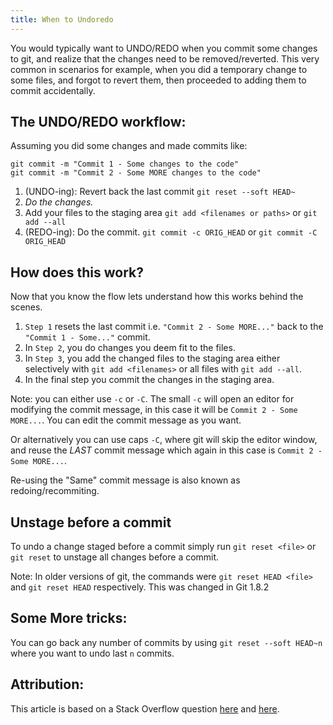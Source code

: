```yaml
---
title: When to Undoredo
---
```

You would typically want to UNDO/REDO when you commit some changes to git, and realize that the changes need to be removed/reverted. This very common in scenarios for example, when you did a temporary change to some files, and forgot to revert them, then proceeded to adding them to commit accidentally.

## The UNDO/REDO workflow:

Assuming you did some changes and made commits like:

    git commit -m "Commit 1 - Some changes to the code"
    git commit -m "Commit 2 - Some MORE changes to the code"

1.  (UNDO-ing): Revert back the last commit `git reset --soft HEAD~`
2.  _Do the changes._
3.  Add your files to the staging area `git add <filenames or paths>` or `git add --all`
4.  (REDO-ing): Do the commit. `git commit -c ORIG_HEAD` or `git commit -C ORIG_HEAD`

## How does this work?

Now that you know the flow lets understand how this works behind the scenes.

1.  `Step 1` resets the last commit i.e. `"Commit 2 - Some MORE..."` back to the `"Commit 1 - Some..."` commit.
2.  In `Step 2`, you do changes you deem fit to the files.
3.  In `Step 3`, you add the changed files to the staging area either selectively with `git add <filenames>` or all files with `git add --all`.
4.  In the final step you commit the changes in the staging area.

Note: you can either use `-c` or `-C`. The small `-c` will open an editor for modifying the commit message, in this case it will be `Commit 2 - Some MORE...`. You can edit the commit message as you want.

Or alternatively you can use caps `-C`, where git will skip the editor window, and reuse the _LAST_ commit message which again in this case is `Commit 2 - Some MORE...`.

Re-using the "Same" commit message is also known as redoing/recommiting.

## Unstage before a commit

To undo a change staged before a commit simply run `git reset <file>` or `git reset` to unstage all changes before a commit.

Note: In older versions of git, the commands were `git reset HEAD <file>` and `git reset HEAD` respectively. This was changed in Git 1.8.2

## Some More tricks:

You can go back any number of commits by using `git reset --soft HEAD~n` where you want to undo last `n` commits.

## Attribution:

This article is based on a Stack Overflow question [here](http://stackoverflow.com/questions/927358/how-do-you-undo-the-last-commit/927386#927386) and [here](http://stackoverflow.com/questions/348170/undo-git-add-before-commit/348234#348234).